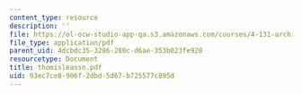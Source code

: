 ```yaml
---
content_type: resource
description: ''
file: https://ol-ocw-studio-app-qa.s3.amazonaws.com/courses/4-131-architectural-design-level-ii-material-essence-the-glass-house-fall-2003/93ec7ce8906f2dbd5d67b725577c895d_thomisleassn.pdf
file_type: application/pdf
parent_uid: 4dcbdc35-3286-280c-d6ae-353b023fe928
resourcetype: Document
title: thomisleassn.pdf
uid: 93ec7ce8-906f-2dbd-5d67-b725577c895d
---
```

